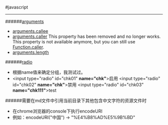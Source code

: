 
#javascript
* * *

######[arguments](https://developer.mozilla.org/en-US/docs/Web/JavaScript/Reference/Functions/arguments)
- [arguments.callee](https://developer.mozilla.org/en-US/docs/Web/JavaScript/Reference/Functions/arguments/callee)
- [arguments.caller](https://developer.mozilla.org/en-US/docs/Web/JavaScript/Reference/Functions/arguments/caller)  This property has been removed and no longer works. This property is not available anymore, but you can still use [Function.caller](https://developer.mozilla.org/en-US/docs/Web/JavaScript/Reference/Global_Objects/Function/caller)\.
- [arguments.length](https://developer.mozilla.org/en-US/docs/Web/JavaScript/Reference/Functions/arguments/length)

######[radio](http://www.w3school.com.cn/jsref/dom_obj_radio.asp)
- 根据name值来确定分组，我测试过。
- \<input type="radio" id="chk01" **name="chk"**\>启用
  \<input type="radio" id="chk02" **name="chk"**\>禁用
  \<input type="radio" id="chk03" **name="chk111"**\>test

######需要在md文件中引用当前目录下其他包含中文字符的资源文件时
- 在chrome浏览器的console下执行encodeURI
- 例如：encodeURI("中国") -> "%E4%B8%AD%E5%9B%BD"



